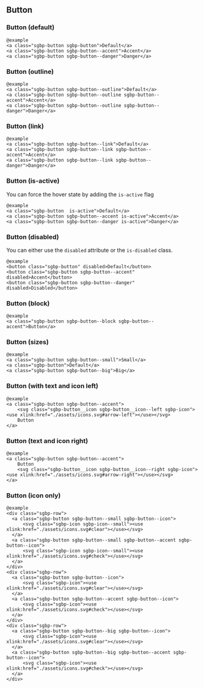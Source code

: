 ## Button

### Button (default)

    @example
    <a class="sgbp-button sgbp-button">Default</a>
    <a class="sgbp-button sgbp-button--accent">Accent</a>
    <a class="sgbp-button sgbp-button--danger">Danger</a>

### Button (outline)

    @example
    <a class="sgbp-button sgbp-button--outline">Default</a>
    <a class="sgbp-button sgbp-button--outline sgbp-button--accent">Accent</a>
    <a class="sgbp-button sgbp-button--outline sgbp-button--danger">Danger</a>

### Button (link)

    @example
    <a class="sgbp-button sgbp-button--link">Default</a>
    <a class="sgbp-button sgbp-button--link sgbp-button--accent">Accent</a>
    <a class="sgbp-button sgbp-button--link sgbp-button--danger">Danger</a>

### Button (is-active)

You can force the hover state by adding the `is-active` flag

    @example
    <a class="sgbp-button  is-active">Default</a>
    <a class="sgbp-button sgbp-button--accent is-active">Accent</a>
    <a class="sgbp-button sgbp-button--danger is-active">Danger</a>

### Button (disabled)

You can either use the `disabled` attribute or the `is-disabled` class.

    @example
    <button class="sgbp-button" disabled>Default</button>
    <button class="sgbp-button sgbp-button--accent" disabled>Accent</button>
    <button class="sgbp-button sgbp-button--danger" disabled>Disabled</button>

### Button (block)

    @example
    <a class="sgbp-button sgbp-button--block sgbp-button--accent">Button</a>

### Button (sizes)

    @example
    <a class="sgbp-button sgbp-button--small">Small</a>
    <a class="sgbp-button">Default</a>
    <a class="sgbp-button sgbp-button--big">Big</a>

### Button (with text and icon left)

    @example
    <a class="sgbp-button sgbp-button--accent">
        <svg class="sgbp-button__icon sgbp-button__icon--left sgbp-icon"><use xlink:href="./assets/icons.svg#arrow-left"></use></svg>
        Button
    </a>

### Button (text and icon right)

    @example
    <a class="sgbp-button sgbp-button--accent">
        Button
        <svg class="sgbp-button__icon sgbp-button__icon--right sgbp-icon"><use xlink:href="./assets/icons.svg#arrow-right"></use></svg>
    </a>

### Button (icon only)

    @example
    <div class="sgbp-row">
      <a class="sgbp-button sgbp-button--small sgbp-button--icon">
          <svg class="sgbp-icon sgbp-icon--small"><use xlink:href="./assets/icons.svg#clear"></use></svg>
      </a>
      <a class="sgbp-button sgbp-button--small sgbp-button--accent sgbp-button--icon">
          <svg class="sgbp-icon sgbp-icon--small"><use xlink:href="./assets/icons.svg#check"></use></svg>
      </a>
    </div>
    <div class="sgbp-row">
      <a class="sgbp-button sgbp-button--icon">
          <svg class="sgbp-icon"><use xlink:href="./assets/icons.svg#clear"></use></svg>
      </a>
      <a class="sgbp-button sgbp-button--accent sgbp-button--icon">
          <svg class="sgbp-icon"><use xlink:href="./assets/icons.svg#check"></use></svg>
      </a>
    </div>
    <div class="sgbp-row">
      <a class="sgbp-button sgbp-button--big sgbp-button--icon">
          <svg class="sgbp-icon"><use xlink:href="./assets/icons.svg#clear"></use></svg>
      </a>
      <a class="sgbp-button sgbp-button--big sgbp-button--accent sgbp-button--icon">
          <svg class="sgbp-icon"><use xlink:href="./assets/icons.svg#check"></use></svg>
      </a>
    </div>
